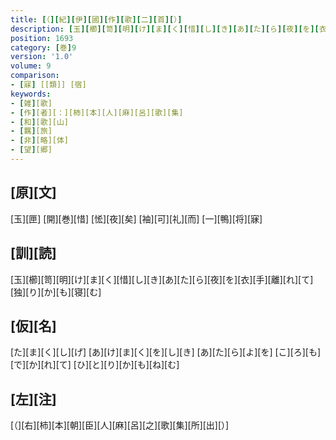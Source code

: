 ```yaml
---
title: [（][紀][伊][國][作][歌][二][首][）]
description: [玉][櫛][笥][明][け][ま][く][惜][し][き][あ][た][ら][夜][を][衣][手][離][れ][て][独][り][か][も][寝][む]
position: 1693
category: [巻]9
version: '1.0'
volume: 9
comparison:
- [寐] [[類]] [宿]
keywords:
- [雑][歌]
- [作][者][：][柿][本][人][麻][呂][歌][集]
- [和][歌][山]
- [羈][旅]
- [非][略][体]
- [望][郷]
---
```


## [原][文]

[玉][匣] [開][巻][惜] [恡][夜][矣] [袖][可][礼][而] [一][鴨][将][寐]

## [訓][読]

[玉][櫛][笥][明][け][ま][く][惜][し][き][あ][た][ら][夜][を][衣][手][離][れ][て][独][り][か][も][寝][む]

## [仮][名]

[た][ま][く][し][げ] [あ][け][ま][く][を][し][き] [あ][た][ら][よ][を] [こ][ろ][も][で][か][れ][て] [ひ][と][り][か][も][ね][む]

## [左][注]

[（][右][柿][本][朝][臣][人][麻][呂][之][歌][集][所][出][）]
